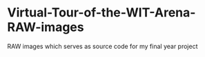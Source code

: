 # Virtual-Tour-of-the-WIT-Arena-RAW-images
RAW images which serves as source code for my final year project
